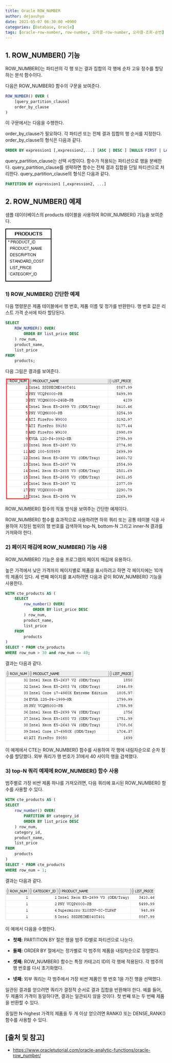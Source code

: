```yaml
---
title: Oracle ROW_NUMBER
author: dejavuhyo
date: 2021-05-07 06:30:00 +0900
categories: [Database, Oracle]
tags: [oracle-row-number, row-number, 오라클-row-number, 오라클-조회-순번]
---
```


## 1. ROW_NUMBER() 기능
ROW_NUMBER()는 파티션의 각 행 또는 결과 집합의 각 행에 순차 고유 정수를 할당하는 분석 함수이다.

다음은 ROW_NUMBER() 함수의 구문을 보여준다.

```sql
ROW_NUMBER() OVER (
    [query_partition_clause]
    order_by_clause
)
```

이 구문에서는 다음을 수행한다.

order_by_clause가 필요하다. 각 파티션 또는 전체 결과 집합의 행 순서를 지정한다. order_by_clause의 형식은 다음과 같다.

```sql
ORDER BY expression1 [,expression2,...] [ASC | DESC ] [NULLS FIRST | LAST]
```

query_partition_clause는 선택 사항이다. 함수가 적용되는 파티션으로 행을 분배한다. query_partition_clause를 생략하면 함수는 전체 결과 집합을 단일 파티션으로 처리한다. query_partition_clause의 형식은 다음과 같다.

```sql
PARTITION BY expression1 [,expression2, ...]
```

## 2. ROW_NUMBER() 예제
샘플 데이터베이스의 products 테이블을 사용하여 ROW_NUMBER() 기능을 보여준다.

![products-table](/assets/img/2021-05-07-oracle-row-number/products-table.png)

### 1) ROW_NUMBER() 간단한 예제
다음 명령문은 제품 테이블에서 행 번호, 제품 이름 및 정가를 반환한다. 행 번호 값은 리스트 가격 순서에 따라 할당된다.

```sql
SELECT
    ROW_NUMBER() OVER(
        ORDER BY list_price DESC
    ) row_num,
    product_name,
    list_price
FROM
    products;
```

다음 그림은 결과를 보여준다.

![row-number-example](/assets/img/2021-05-07-oracle-row-number/row-number-example.png)

ROW_NUMBER() 함수의 작동 방식을 보여주는 간단한 예제이다.

ROW_NUMBER() 함수를 효과적으로 사용하려면 하위 쿼리 또는 공통 테이블 식을 사용하여 지정된 범위의 행 번호를 검색하여 top-N, bottom-N 그리고 inner-N 결과를 가져와야 한다.

### 2) 페이지 매김에 ROW_NUMBER() 기능 사용
ROW_NUMBER() 기능은 응용 프로그램의 페이지 매김에 유용하다.

높은 가격에서 낮은 가격까지 페이지별로 제품을 표시하려고 하면 각 페이지에는 10개의 제품이 있다. 세 번째 페이지를 표시하려면 다음과 같이 ROW_NUMBER() 기능을 사용한다.

```sql
WITH cte_products AS (
    SELECT
        row_number() OVER(
            ORDER BY list_price DESC
        ) row_num,
        product_name,
        list_price
    FROM
        products
)
SELECT * FROM cte_products
WHERE row_num > 30 and row_num <= 40;
```

결과는 다음과 같다.

![row-number-for-pagination](/assets/img/2021-05-07-oracle-row-number/row-number-for-pagination.png)

이 예제에서 CTE는 ROW_NUMBER() 함수를 사용하여 각 행에 내림차순으로 순차 정수를 할당했다. 외부 쿼리가 행 번호가 31에서 40 사이의 행을 검색했다.

### 3) top-N 쿼리 예제에 ROW_NUMBER() 함수 사용
범주별로 가장 비싼 제품 하나를 가져오려면, 다음 쿼리에 표시된 ROW_NUMBER() 함수를 사용할 수 있다.

```sql
WITH cte_products AS (
SELECT 
    row_number() OVER(
        PARTITION BY category_id
        ORDER BY list_price DESC
    ) row_num,
    category_id,
    product_name,
    list_price
FROM
    products
)
SELECT * FROM cte_products
WHERE row_num = 1;
```

결과는 다음과 같다.

![row-number-for-top-n-query](/assets/img/2021-05-07-oracle-row-number/row-number-for-top-n-query.png)

이 예에서 다음을 수행한다.

* __첫째:__ PARTITION BY 절은 행을 범주 ID별로 파티션으로 나눈다.

* __둘째:__ ORDER BY 절에서는 정가별로 각 범주의 제품을 내림차순으로 정렬했다.

* __셋째:__ ROW_NUMBER() 함수는 특정 카테고리 ID의 각 행에 적용된다. 각 범주의 행 번호를 다시 초기화했다.

* __넷째:__ 외부 쿼리는 각 범주에서 가장 비싼 제품인 행 번호 1을 가진 행을 선택했다.


일관된 결과를 얻으려면 쿼리가 결정적 순서로 결과 집합을 반환해야 한다. 예를 들어, 두 제품의 가격이 동일하다면, 결과는 일관되지 않을 것이다. 첫 번째 또는 두 번째 제품을 반환할 수 있다.

동일한 N-highest 가격의 제품을 두 개 이상 얻으려면 RANK() 또는 DENSE_RANK() 함수를 사용할 수 있다.

## [출처 및 참고]
* <https://www.oracletutorial.com/oracle-analytic-functions/oracle-row_number/>
